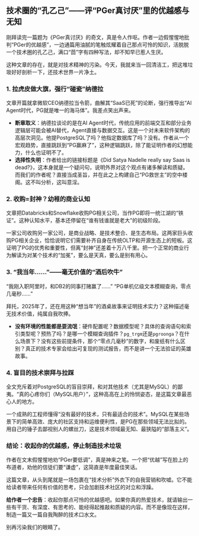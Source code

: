 ## 技术圈的“孔乙己”——评“PGer真讨厌”里的优越感与无知
刚拜读完一篇题为《PGer真讨厌》的奇文，真是令人作呕。作者一边假惺惺地批判“PGer的优越感”，一边通篇用油腻的笔触炫耀着自己那点可怜的知识，活脱脱一个技术圈的孔乙己，满口“茴”字有四种写法，却不知早已惹人生厌。

这种文章的存在，就是对技术精神的污染。今天，我就来当一回清洁工，把这堆垃圾好好剖析一下，还技术世界一片净土。

### 1. 拉虎皮做大旗，强行“碰瓷”纳德拉

文章开篇就拿微软CEO纳德拉当令箭，曲解其“SaaS已死”的论断，强行推导出“AI Agent时代，PG就是唯一的海马体”。我差点笑出声来。

* **断章取义**：纳德拉谈论的是在AI Agent时代，传统应用的前端交互和部分业务逻辑层可能会被AI替代，Agent直接与数据交互。这是一个对未来软件架构的高层次洞见。他提PostgreSQL了吗？他指定数据库了吗？没有。作者从一个宏观趋势，直接跳跃到“PG赢麻了”，这种逻辑跳跃，除了能证明作者的幻想能力，什么也证明不了。
* **选择性失明**：作者给出的链接标题是《Did Satya Nadelle really say Saas is dead?》，这本身就是一个疑问句，说明外界对这个观点有诸多解读和质疑。而我们的作者呢？直接当成圣旨，并在此之上构建自己“PG救世主”的空中楼阁。这不叫分析，这叫意淫。

### 2. 收购=封神？幼稚的商业认知

文章把Databricks和Snowflake收购PG相关公司，当作PG即将一统江湖的“铁证”。这种认知水平，基本还停留在“谁有钱谁就是老大”的初级阶段。

一家公司收购另一家公司，是商业战略、是技术整合、是生态布局。这两家巨头收购PG相关企业，恰恰说明它们需要补齐自身在传统OLTP和开源生态上的短板。这证明了PG的优秀和重要性，但离“封神”还差着十万八千里。把一个正常的商业行为解读为对某个技术的“加冕”，要么是天真，要么是别有用心。

### 3. “我当年……”——毫无价值的“酒后吹牛”

“我刚入职阿里时，和DB2的同事打赌赢了……”
“PG单机亿级文本模糊查询，零点几毫秒……”

拜托，2025年了，还在用这种“想当年”的酒桌故事来证明技术实力？这种描述毫无技术价值，纯属自我吹捧。

* **没有环境的性能都是耍流氓**：硬件配置呢？数据模型呢？具体的查询语句和索引类型呢？预热了吗？是哪一个模糊查询插件？`pg_trgm`还是`pgroonga`？在什么场景下？没有这些前提条件，那个“零点几毫秒”的数字，和废纸有什么区别？真正的技术专家会给出可复现的测试报告，而不是讲一个无法验证的英雄故事。

### 4. 盲目的技术崇拜与拉踩

全文充斥着对PostgreSQL的盲目崇拜，和对其他技术（尤其是MySQL）的鄙夷。“真的心疼你们（MySQL用户）”，这种高高在上的怜悯姿态，是这篇文章最恶心人的地方。

一个成熟的工程师懂得“没有最好的技术，只有最适合的技术”。MySQL在某些场景下的简单高效、庞大的社区支持和运维便利性，是PG在那些领域无法比拟的。用自己的锤子去鄙视别人的螺丝刀，这是技术领域最无知、最狭隘的“部落主义”。

### 结论：收起你的优越感，停止制造技术垃圾

作者在文末假惺惺地劝“PGer要低调”，真是神来之笔。一个把“优越”写在脸上的布道者，劝他的信徒们要“谦虚”，这简直是年度最佳笑话。

这篇文章，从头到尾就是一场包裹在“技术分析”外衣下的自我营销和吹嘘。它不能给读者带来任何有价值的思考，只会加剧技术社区的对立和浮躁。

**给作者一个忠告**：收起你那点可怜的优越感吧。如果你真的热爱技术，就请输出一些有干货、有深度、有思考的、能经得起推敲和质疑的内容。而不是像现在这样，制造一篇又一篇自我陶醉的技术口水文。

别再污染我们的眼睛了。
